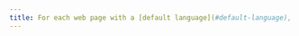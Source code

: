 ```yaml
---
title: For each web page with a [default language](#default-language), is the [language code](#language-code) relevant?
---
```


